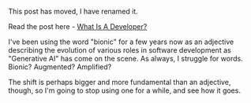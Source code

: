 This post has moved, I have renamed it.

Read the post here - [What Is A Developer?](2025-02-12-the-bionic-developer)

I've been using the word "bionic" for a few years now as an adjective describing the evolution of various roles in software development as "Generative AI" has come on the scene. As always, I struggle for words. Bionic? Augmented? Amplified?

The shift is perhaps bigger and more fundamental than an adjective, though, so I'm going to stop using one for a while, and see how it goes.